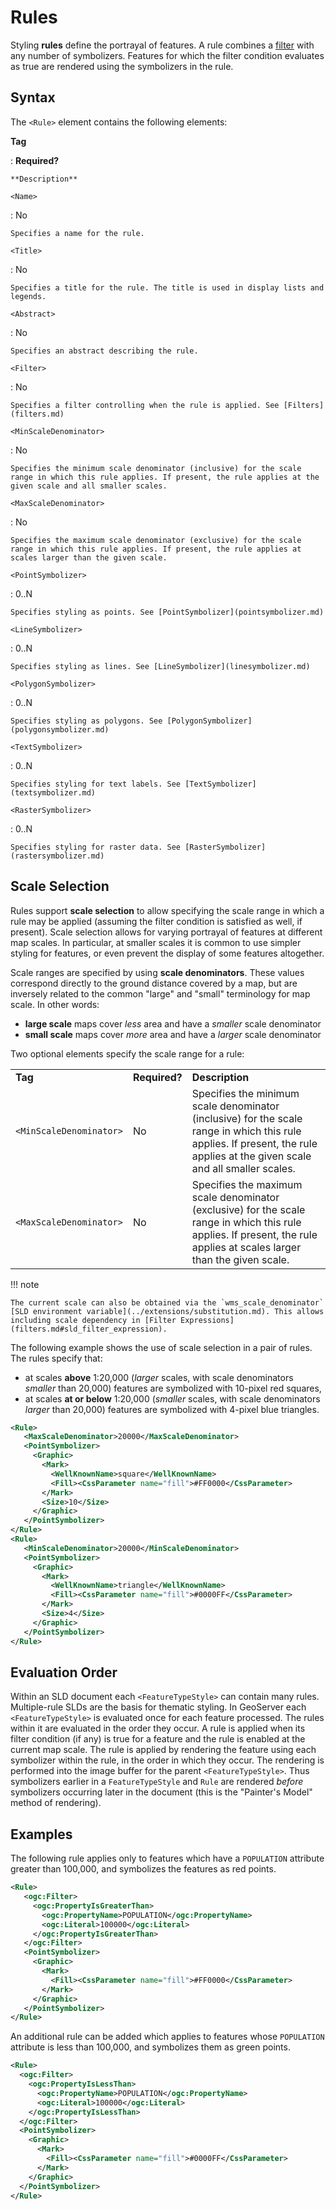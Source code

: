 # Rules

Styling **rules** define the portrayal of features. A rule combines a [filter](filters.md) with any number of symbolizers. Features for which the filter condition evaluates as true are rendered using the symbolizers in the rule.

## Syntax

The `<Rule>` element contains the following elements:

**Tag**

:   **Required?**

    **Description**

`<Name>`

:   No

    Specifies a name for the rule.

`<Title>`

:   No

    Specifies a title for the rule. The title is used in display lists and legends.

`<Abstract>`

:   No

    Specifies an abstract describing the rule.

`<Filter>`

:   No

    Specifies a filter controlling when the rule is applied. See [Filters](filters.md)

`<MinScaleDenominator>`

:   No

    Specifies the minimum scale denominator (inclusive) for the scale range in which this rule applies. If present, the rule applies at the given scale and all smaller scales.

`<MaxScaleDenominator>`

:   No

    Specifies the maximum scale denominator (exclusive) for the scale range in which this rule applies. If present, the rule applies at scales larger than the given scale.

`<PointSymbolizer>`

:   0..N

    Specifies styling as points. See [PointSymbolizer](pointsymbolizer.md)

`<LineSymbolizer>`

:   0..N

    Specifies styling as lines. See [LineSymbolizer](linesymbolizer.md)

`<PolygonSymbolizer>`

:   0..N

    Specifies styling as polygons. See [PolygonSymbolizer](polygonsymbolizer.md)

`<TextSymbolizer>`

:   0..N

    Specifies styling for text labels. See [TextSymbolizer](textsymbolizer.md)

`<RasterSymbolizer>`

:   0..N

    Specifies styling for raster data. See [RasterSymbolizer](rastersymbolizer.md)

## Scale Selection

Rules support **scale selection** to allow specifying the scale range in which a rule may be applied (assuming the filter condition is satisfied as well, if present). Scale selection allows for varying portrayal of features at different map scales. In particular, at smaller scales it is common to use simpler styling for features, or even prevent the display of some features altogether.

Scale ranges are specified by using **scale denominators**. These values correspond directly to the ground distance covered by a map, but are inversely related to the common "large" and "small" terminology for map scale. In other words:

-   **large scale** maps cover *less* area and have a *smaller* scale denominator
-   **small scale** maps cover *more* area and have a *larger* scale denominator

Two optional elements specify the scale range for a rule:

|                         |               |                                                                                                                                                                             |
|-------------------------|---------------|-----------------------------------------------------------------------------------------------------------------------------------------------------------------------------|
| **Tag**                 | **Required?** | **Description**                                                                                                                                                             |
| `<MinScaleDenominator>` | No            | Specifies the minimum scale denominator (inclusive) for the scale range in which this rule applies. If present, the rule applies at the given scale and all smaller scales. |
| `<MaxScaleDenominator>` | No            | Specifies the maximum scale denominator (exclusive) for the scale range in which this rule applies. If present, the rule applies at scales larger than the given scale.     |

!!! note

    The current scale can also be obtained via the `wms_scale_denominator` [SLD environment variable](../extensions/substitution.md). This allows including scale dependency in [Filter Expressions](filters.md#sld_filter_expression).

The following example shows the use of scale selection in a pair of rules. The rules specify that:

-   at scales **above** 1:20,000 (*larger* scales, with scale denominators *smaller* than 20,000) features are symbolized with 10-pixel red squares,
-   at scales **at or below** 1:20,000 (*smaller* scales, with scale denominators *larger* than 20,000) features are symbolized with 4-pixel blue triangles.

``` xml
<Rule>
   <MaxScaleDenominator>20000</MaxScaleDenominator>
   <PointSymbolizer>
     <Graphic>
       <Mark>
         <WellKnownName>square</WellKnownName>
         <Fill><CssParameter name="fill">#FF0000</CssParameter>
       </Mark>
       <Size>10</Size>
     </Graphic>
   </PointSymbolizer>
</Rule>
<Rule>
   <MinScaleDenominator>20000</MinScaleDenominator>
   <PointSymbolizer>
     <Graphic>
       <Mark>
         <WellKnownName>triangle</WellKnownName>
         <Fill><CssParameter name="fill">#0000FF</CssParameter>
       </Mark>
       <Size>4</Size>
     </Graphic>
   </PointSymbolizer>
</Rule>
```

## Evaluation Order

Within an SLD document each `<FeatureTypeStyle>` can contain many rules. Multiple-rule SLDs are the basis for thematic styling. In GeoServer each `<FeatureTypeStyle>` is evaluated once for each feature processed. The rules within it are evaluated in the order they occur. A rule is applied when its filter condition (if any) is true for a feature and the rule is enabled at the current map scale. The rule is applied by rendering the feature using each symbolizer within the rule, in the order in which they occur. The rendering is performed into the image buffer for the parent `<FeatureTypeStyle>`. Thus symbolizers earlier in a `FeatureTypeStyle` and `Rule` are rendered *before* symbolizers occurring later in the document (this is the "Painter's Model" method of rendering).

## Examples

The following rule applies only to features which have a `POPULATION` attribute greater than 100,000, and symbolizes the features as red points.

``` xml
<Rule>
   <ogc:Filter>
     <ogc:PropertyIsGreaterThan>
       <ogc:PropertyName>POPULATION</ogc:PropertyName>
       <ogc:Literal>100000</ogc:Literal>
     </ogc:PropertyIsGreaterThan>
   </ogc:Filter>
   <PointSymbolizer>
     <Graphic>
       <Mark>
         <Fill><CssParameter name="fill">#FF0000</CssParameter>
       </Mark>
     </Graphic>
   </PointSymbolizer>
</Rule>
```

An additional rule can be added which applies to features whose `POPULATION` attribute is less than 100,000, and symbolizes them as green points.

``` xml
<Rule>
  <ogc:Filter>
    <ogc:PropertyIsLessThan>
      <ogc:PropertyName>POPULATION</ogc:PropertyName>
      <ogc:Literal>100000</ogc:Literal>
    </ogc:PropertyIsLessThan>
  </ogc:Filter>
  <PointSymbolizer>
    <Graphic>
      <Mark>
        <Fill><CssParameter name="fill">#0000FF</CssParameter>
      </Mark>
    </Graphic>
  </PointSymbolizer>
</Rule>
```
